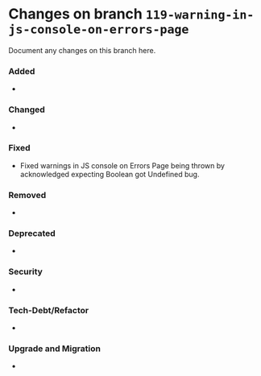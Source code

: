 # Changes on branch `119-warning-in-js-console-on-errors-page`
Document any changes on this branch here.
### Added
- 

### Changed
- 

### Fixed
- Fixed warnings in JS console on Errors Page being thrown by acknowledged expecting Boolean got Undefined bug. 

### Removed
- 

### Deprecated
- 

### Security
- 

### Tech-Debt/Refactor
- 

### Upgrade and Migration
- 
